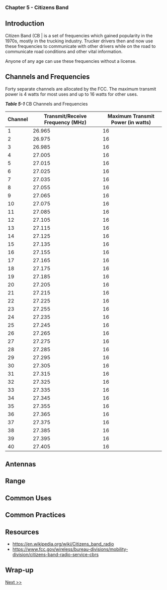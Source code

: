 ### Chapter 5 - Citizens Band

## Introduction

Citizen Band (CB | is a set of frequencies which gained popularity in the 1970s, mostly in the trucking industry. Trucker drivers then and now use these frequencies to communicate with other drivers while on the road to communicate road conditions and other vital information.

Anyone of any age can use these frequencies without a license.

## Channels and Frequencies

Forty separate channels are allocated by the FCC. The maximum transmit power is 4 watts for most uses and up to 16 watts for other uses.

_**Table 5-1**_ CB Channels and Frequencies

| Channel | Transmit/Receive Frequency (MHz) | Maximum Transmit Power (in watts) |
|---|---|---|
| 1 | 26.965 | 16 |
| 2 | 26.975 | 16 |
| 3 | 26.985 | 16 |
| 4 | 27.005 | 16 |
| 5 | 27.015 | 16 |
| 6 | 27.025 | 16 |
| 7 | 27.035 | 16 |
| 8 | 27.055 | 16 |
| 9 | 27.065 | 16 |
| 10 | 27.075 | 16 |
| 11 | 27.085 | 16 |
| 12 | 27.105 | 16 |
| 13 | 27.115 | 16 |
| 14 | 27.125 | 16 |
| 15 | 27.135 | 16 |
| 16 | 27.155 | 16 |
| 17 | 27.165 | 16 |
| 18 | 27.175 | 16 |
| 19 | 27.185 | 16 |
| 20 | 27.205 | 16 |
| 21 | 27.215 | 16 |
| 22 | 27.225 | 16 |
| 23 | 27.255 | 16 |
| 24 | 27.235 | 16 |
| 25 | 27.245 | 16 |
| 26 | 27.265 | 16 |
| 27 | 27.275 | 16 |
| 28 | 27.285 | 16 |
| 29 | 27.295 | 16 |
| 30 | 27.305 | 16 |
| 31 | 27.315 | 16 |
| 32 | 27.325 | 16 |
| 33 | 27.335 | 16 |
| 34 | 27.345 | 16 |
| 35 | 27.355 | 16 |
| 36 | 27.365 | 16 |
| 37 | 27.375 | 16 |
| 38 | 27.385 | 16 |
| 39 | 27.395 | 16 |
| 40 | 27.405 | 16 |

## Antennas
## Range
## Common Uses
## Common Practices
## Resources

* https://en.wikipedia.org/wiki/Citizens_band_radio
* https://www.fcc.gov/wireless/bureau-divisions/mobility-division/citizens-band-radio-service-cbrs

## Wrap-up

[Next >>](070-chapter-06.md)

